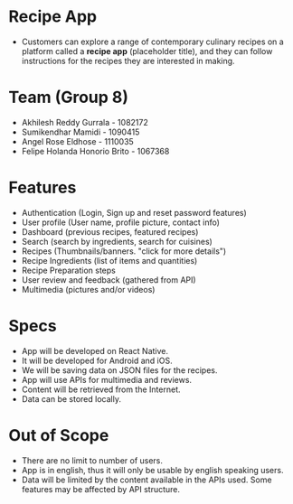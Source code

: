 # Recipe App
- Customers can explore a range of contemporary culinary recipes on a platform called a **recipe app** (placeholder title), and they can follow instructions for the recipes they are interested in making.


# Team (Group 8)
- Akhilesh Reddy Gurrala - 1082172
- Sumikendhar Mamidi - 1090415
- Angel Rose Eldhose - 1110035
- Felipe Holanda Honorio Brito - 1067368

# Features
- Authentication (Login, Sign up and reset password features)
- User profile (User name, profile picture, contact info)
- Dashboard (previous recipes, featured recipes)
- Search (search by ingredients, search for cuisines)
- Recipes (Thumbnails/banners. "click for more details")
- Recipe Ingredients (list of items and quantities)
- Recipe Preparation steps
- User review and feedback (gathered from API)
- Multimedia (pictures and/or videos)

# Specs
- App will be developed on React Native.
- It will be developed for Android and iOS.
- We will be saving data on JSON files for the recipes.
- App will use APIs for multimedia and reviews.
- Content will be retrieved from the Internet.
- Data can be stored locally.

# Out of Scope
- There are no limit to number of users.
- App is in english, thus it will only be usable by english speaking users. 
- Data will be limited by the content available in the APIs used. Some features may be affected by API structure.
